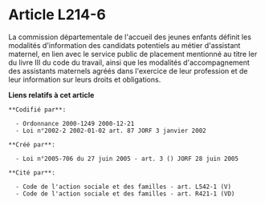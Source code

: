 # Article L214-6

La commission départementale de l'accueil des jeunes enfants définit les modalités d'information des candidats potentiels au
métier d'assistant maternel, en lien avec le service public de placement mentionné au titre Ier du livre III du code du
travail, ainsi que les modalités d'accompagnement des assistants maternels agréés dans l'exercice de leur profession et de
leur information sur leurs droits et obligations.

**Liens relatifs à cet article**

	**Codifié par**:

	  - Ordonnance 2000-1249 2000-12-21
	  - Loi n°2002-2 2002-01-02 art. 87 JORF 3 janvier 2002

	**Créé par**:

	  - Loi n°2005-706 du 27 juin 2005 - art. 3 () JORF 28 juin 2005

	**Cité par**:

	  - Code de l'action sociale et des familles - art. L542-1 (V)
	  - Code de l'action sociale et des familles - art. R421-1 (VD)
